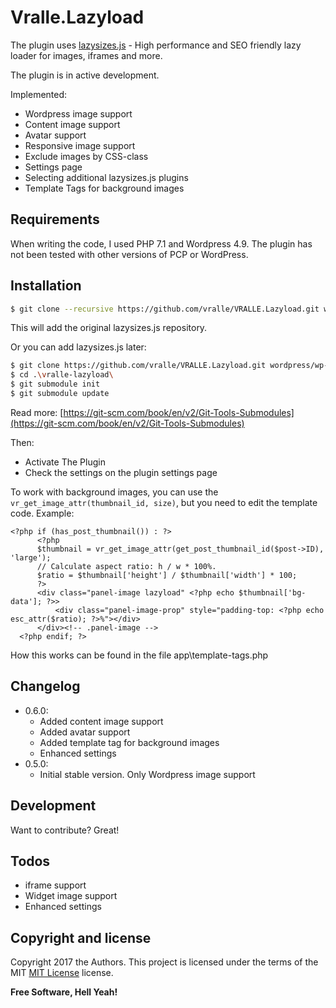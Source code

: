 # Vralle.Lazyload
The plugin uses [lazysizes.js](https://github.com/aFarkas/lazysizes) - High performance and SEO friendly lazy loader for images, iframes and more.

The plugin is in active development.

Implemented:
  - Wordpress image support
  - Content image support
  - Avatar support
  - Responsive image support
  - Exclude images by CSS-class
  - Settings page
  - Selecting additional lazysizes.js plugins
  - Template Tags for background images

## Requirements

When writing the code, I used PHP 7.1 and Wordpress 4.9. The plugin has not been tested with other versions of PCP or WordPress.

## Installation

```sh
$ git clone --recursive https://github.com/vralle/VRALLE.Lazyload.git wordpress/wp-content/plugins/vralle-lazyload
```
This will add the original lazysizes.js repository.

Or you can add lazysizes.js later:

```sh
$ git clone https://github.com/vralle/VRALLE.Lazyload.git wordpress/wp-content/plugins/vralle-lazyload
$ cd .\vralle-lazyload\
$ git submodule init
$ git submodule update
```

Read more: [https://git-scm.com/book/en/v2/Git-Tools-Submodules](https://git-scm.com/book/en/v2/Git-Tools-Submodules)

Then:
* Activate The Plugin
* Check the settings on the plugin settings page

To work with background images, you can use the `vr_get_image_attr(thumbnail_id, size)`, but you need to edit the template code.
Example:
```
<?php if (has_post_thumbnail()) : ?>
      <?php
      $thumbnail = vr_get_image_attr(get_post_thumbnail_id($post->ID), 'large');
      // Calculate aspect ratio: h / w * 100%.
      $ratio = $thumbnail['height'] / $thumbnail['width'] * 100;
      ?>
      <div class="panel-image lazyload" <?php echo $thumbnail['bg-data']; ?>>
          <div class="panel-image-prop" style="padding-top: <?php echo esc_attr($ratio); ?>%"></div>
      </div><!-- .panel-image -->
  <?php endif; ?>
```
How this works can be found in the file app\template-tags.php


## Changelog


- 0.6.0:
  - Added content image support
  - Added avatar support
  - Added template tag for background images
  - Enhanced settings
- 0.5.0:
  - Initial stable version. Only Wordpress image support

## Development

Want to contribute? Great!

## Todos

  - iframe support
  - Widget image support
  - Enhanced settings

## Copyright and license

Copyright 2017 the Authors. This project is licensed under the terms of the MIT [MIT License](LICENSE.txt) license.

**Free Software, Hell Yeah!**
